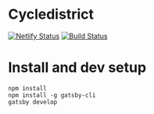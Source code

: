 # Cycledistrict
[![Netlify Status](https://api.netlify.com/api/v1/badges/72a2122e-4ca2-4548-98da-d77338645852/deploy-status)](https://app.netlify.com/sites/east-cycledistrict/deploys)
[![Build Status](https://travis-ci.com/iwue/cycledistrict.svg?branch=travis-ci)](https://travis-ci.com/iwue/cycledistrict)

# Install and dev setup
```
npm install 
npm install -g gatsby-cli
gatsby develop
```